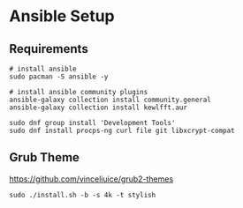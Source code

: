 # Ansible Setup

## Requirements

```shell
# install ansible
sudo pacman -S ansible -y

# install ansible community plugins
ansible-galaxy collection install community.general
ansible-galaxy collection install kewlfft.aur

sudo dnf group install 'Development Tools'
sudo dnf install procps-ng curl file git libxcrypt-compat
```

## Grub Theme

https://github.com/vinceliuice/grub2-themes

```shell
sudo ./install.sh -b -s 4k -t stylish
```
